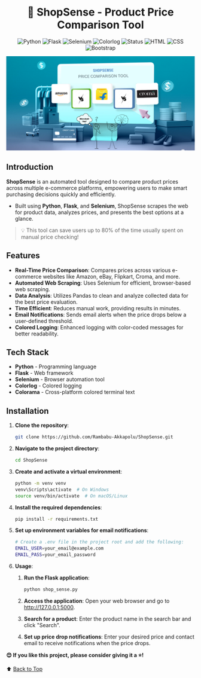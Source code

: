<h1 align="center">🛒 ShopSense - Product Price Comparison Tool</h1>

<p align="center">
    <img alt="Python" src="https://img.shields.io/badge/Python-3.6+-blue?logo=python">
    <img alt="Flask" src="https://img.shields.io/badge/Flask-Web%20Framework-lightgrey?logo=flask">
    <img alt="Selenium" src="https://img.shields.io/badge/Selenium-Automation-green?logo=selenium">
    <img alt="Colorlog" src="https://img.shields.io/badge/Colorlog-Logging-yellow?logo=python">
    <img alt="Status" src="https://img.shields.io/badge/Status-Active-brightgreen">
    <img alt="HTML" src="https://img.shields.io/badge/HTML-5-orange?logo=html5">
    <img alt="CSS" src="https://img.shields.io/badge/CSS-3-blue?logo=css3">
    <img alt="Bootstrap" src="https://img.shields.io/badge/Bootstrap-4-purple?logo=bootstrap">
</p>

![1733813942596](image/README/banner.png)

## Introduction

**ShopSense** is an automated tool designed to compare product prices across multiple e-commerce platforms, empowering users to make smart purchasing decisions quickly and efficiently.

- Built using **Python**, **Flask**, and **Selenium**, ShopSense scrapes the web for product data, analyzes prices, and presents the best options at a glance.

> 💡 This tool can save users up to 80% of the time usually spent on manual price checking!

## Features

- **Real-Time Price Comparison**: Compares prices across various e-commerce websites like Amazon, eBay, Flipkart, Croma, and more.
- **Automated Web Scraping**: Uses Selenium for efficient, browser-based web scraping.
- **Data Analysis**: Utilizes Pandas to clean and analyze collected data for the best price evaluation.
- **Time Efficient**: Reduces manual work, providing results in minutes.
- **Email Notifications**: Sends email alerts when the price drops below a user-defined threshold.
- **Colored Logging**: Enhanced logging with color-coded messages for better readability.

## Tech Stack

- **Python** - Programming language
- **Flask** - Web framework
- **Selenium** - Browser automation tool
- **Colorlog** - Colored logging
- **Colorama** - Cross-platform colored terminal text

## Installation

1. **Clone the repository**:
   ```bash
   git clone https://github.com/Rambabu-Akkapolu/ShopSense.git
   ```
2. **Navigate to the project directory**:
   ```bash
   cd ShopSense
   ```
3. **Create and activate a virtual environment**:
   ```bash
   python -m venv venv
   venv\Scripts\activate  # On Windows
   source venv/bin/activate  # On macOS/Linux
   ```
4. **Install the required dependencies**:
   ```bash
   pip install -r requirements.txt
   ```
5. **Set up environment variables for email notifications**:
   ```bash
   # Create a .env file in the project root and add the following:
   EMAIL_USER=your_email@example.com
   EMAIL_PASS=your_email_password
   ```
6. **Usage**:
   1. **Run the Flask application**:

      ```bash
      python shop_sense.py
      ```
   2. **Access the application**: Open your web browser and go to http://127.0.0.1:5000.
   3. **Search for a product**: Enter the product name in the search bar and click "Search".
   4. **Set up price drop notifications**: Enter your desired price and contact email to receive notifications when the price drops.

**😊 If you like this project, please consider giving it a ⭐!**

⬆️ [Back to Top](#-shopsense---product-price-comparison-tool)
